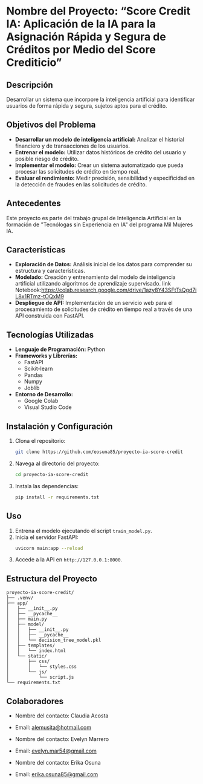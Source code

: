 # Nombre del Proyecto: “Score Credit IA: Aplicación de la IA para la Asignación Rápida y Segura de Créditos por Medio del Score Crediticio”

## Descripción
Desarrollar un sistema que incorpore la inteligencia artificial para identificar usuarios de forma rápida y segura, sujetos aptos para el crédito.

## Objetivos del Problema
- **Desarrollar un modelo de inteligencia artificial:** Analizar el historial financiero y de transacciones de los usuarios.
- **Entrenar el modelo:** Utilizar datos históricos de crédito del usuario y posible riesgo de crédito.
- **Implementar el modelo:** Crear un sistema automatizado que pueda procesar las solicitudes de crédito en tiempo real.
- **Evaluar el rendimiento:** Medir precisión, sensibilidad y especificidad en la detección de fraudes en las solicitudes de crédito.

## Antecedentes
Este proyecto es parte del trabajo grupal de Inteligencia Artificial en la formación de "Tecnólogas sin Experiencia en IA" del programa Mil Mujeres IA.

## Características
- **Exploración de Datos:** Análisis inicial de los datos para comprender su estructura y características.
- **Modelado:** Creación y entrenamiento del modelo de inteligencia artificial utilizando algoritmos de aprendizaje supervisado.
    link Notebook:https://colab.research.google.com/drive/1azy8Y43SFtTsQgd7iL8x1RTmz-tOQxM9
- **Despliegue de API:** Implementación de un servicio web para el procesamiento de solicitudes de crédito en tiempo real a través de una API construida con FastAPI.

## Tecnologías Utilizadas
- **Lenguaje de Programación:** Python
- **Frameworks y Librerías:** 
  - FastAPI
  - Scikit-learn
  - Pandas
  - Numpy
  - Joblib
- **Entorno de Desarrollo:** 
  - Google Colab
  - Visual Studio Code

## Instalación y Configuración
1. Clona el repositorio:
    ```sh
    git clone https://github.com/eosuna85/proyecto-ia-score-credit
    ```
2. Navega al directorio del proyecto:
    ```sh
    cd proyecto-ia-score-credit
    ```
3. Instala las dependencias:
    ```sh
    pip install -r requirements.txt
    ```

## Uso
1. Entrena el modelo ejecutando el script `train_model.py`.
2. Inicia el servidor FastAPI:
    ```sh
    uvicorn main:app --reload
    ```
3. Accede a la API en `http://127.0.0.1:8000`.

## Estructura del Proyecto
    proyecto-ia-score-credit/
    ├── .venv/
    ├── app/
    │   ├── __init__.py
    │   ├── __pycache__
    │   ├── main.py
    │   ├── model/
    │   │   ├── __init__.py
    │   │   ├── __pycache__
    │   │   └── decision_tree_model.pkl
    │   ├── templates/
    │   │   └── index.html
    │   └── static/
    │       ├── css/
    │       │   └── styles.css
    │       └── js/
    │           └── script.js
    └── requirements.txt



## Colaboradores

- Nombre del contacto: Claudia Acosta
- Email: alemusita@hotmail.com

- Nombre del contacto: Evelyn Marrero
- Email: evelyn.mar54@gmail.com

- Nombre del contacto: Erika Osuna
- Email: erika.osuna85@gmail.com

